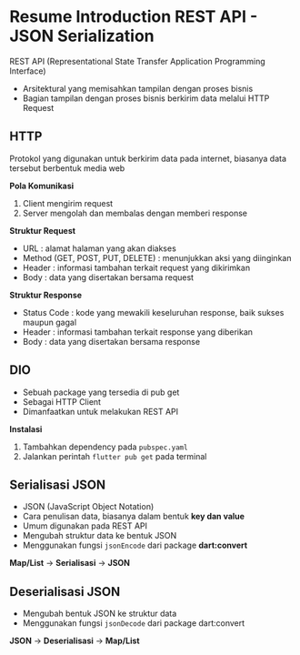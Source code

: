 # Resume Introduction REST API - JSON Serialization

REST API (Representational State Transfer Application Programming Interface)
- Arsitektural yang memisahkan tampilan dengan proses bisnis
- Bagian tampilan dengan proses bisnis berkirim data melalui HTTP Request

## HTTP
Protokol yang digunakan untuk berkirim data pada internet, biasanya data tersebut berbentuk media web

**Pola Komunikasi**
1. Client mengirim request
2. Server mengolah dan membalas dengan memberi response

**Struktur Request**
- URL : alamat halaman yang akan diakses
- Method (GET, POST, PUT, DELETE) : menunjukkan aksi yang diinginkan
- Header : informasi tambahan terkait request yang dikirimkan
- Body : data yang disertakan bersama request

**Struktur Response**
- Status Code : kode yang mewakili keseluruhan response, baik sukses maupun gagal
- Header : informasi tambahan terkait response yang diberikan
- Body : data yang disertakan bersama response

## DIO 
- Sebuah package yang tersedia di pub get
- Sebagai HTTP Client
- Dimanfaatkan untuk melakukan REST API

**Instalasi**
1. Tambahkan dependency pada `pubspec.yaml`
2. Jalankan perintah `flutter pub get` pada terminal

## Serialisasi JSON
- JSON (JavaScript Object Notation)
- Cara penulisan data, biasanya dalam bentuk **key dan value**
- Umum digunakan pada REST API
- Mengubah struktur data ke bentuk JSON
- Menggunakan fungsi `jsonEncode` dari package **dart:convert**

**Map/List** -> **Serialisasi** -> **JSON**

## Deserialisasi JSON
- Mengubah bentuk JSON ke struktur data
- Menggunakan fungsi `jsonDecode` dari package dart:convert

**JSON** -> **Deserialisasi** -> **Map/List**
